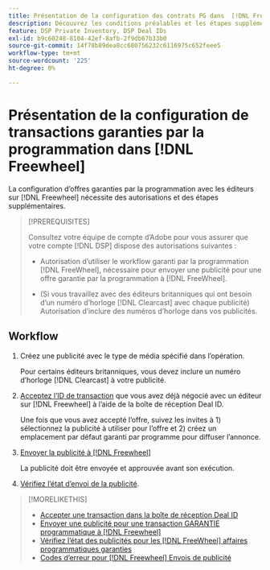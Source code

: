 ```yaml
---
title: Présentation de la configuration des contrats PG dans  [!DNL Freewheel]
description: Découvrez les conditions préalables et les étapes supplémentaires nécessaires à l’exécution de publicités pour des offres garanties par la programmation avec les éditeurs sur  [!DNL Freewheel].
feature: DSP Private Inventory, DSP Deal IDs
exl-id: b9c60248-8104-42ef-8afb-2f9db67b33b0
source-git-commit: 14f78b89dea8cc680756232c6116975c652feee5
workflow-type: tm+mt
source-wordcount: '225'
ht-degree: 0%

---
```


# Présentation de la configuration de transactions garanties par la programmation dans [!DNL Freewheel]

La configuration d’offres garanties par la programmation avec les éditeurs sur [!DNL Freewheel] nécessite des autorisations et des étapes supplémentaires.

>[!PREREQUISITES]
>
>Consultez votre équipe de compte d’Adobe pour vous assurer que votre compte [!DNL DSP] dispose des autorisations suivantes :
>
>* Autorisation d’utiliser le workflow garanti par la programmation [!DNL FreeWheel], nécessaire pour envoyer une publicité pour une offre garantie par la programmation à [!DNL FreeWheel].
>
>* (Si vous travaillez avec des éditeurs britanniques qui ont besoin d’un numéro d’horloge [!DNL Clearcast] avec chaque publicité) Autorisation d’inclure des numéros d’horloge dans vos publicités.

## Workflow

1. Créez une publicité avec le type de média spécifié dans l’opération.

   Pour certains éditeurs britanniques, vous devez inclure un numéro d’horloge [!DNL Clearcast] à votre publicité.

1. [Acceptez l’ID de transaction](#programmatic-guaranteed-set-up.md#pg-setup-deal-id-inbox) que vous avez déjà négocié avec un éditeur sur [!DNL Freewheel] à l’aide de la boîte de réception Deal ID.

   Une fois que vous avez accepté l’offre, suivez les invites à 1) sélectionnez la publicité à utiliser pour l’offre et 2) créez un emplacement par défaut garanti par programme pour diffuser l’annonce.

1. [Envoyer la publicité à [!DNL Freewheel]](freewheel-submit.md)

   La publicité doit être envoyée et approuvée avant son exécution.

1. [Vérifiez l’état d’envoi de la publicité](freewheel-check-status.md).

>[!MORELIKETHIS]
>
>* [Accepter une transaction dans la boîte de réception Deal ID](deal-id-inbox-accept.md)
>* [Envoyer une publicité pour une transaction GARANTIE programmatique à [!DNL Freewheel]](freewheel-submit.md)
>* [Vérifiez l’état des publicités pour les  [!DNL FreeWheel] affaires programmatiques garanties](freewheel-check-status.md)
>* [Codes d’erreur pour [!DNL Freewheel] Envois de publicité](freewheel-error-codes.md)

